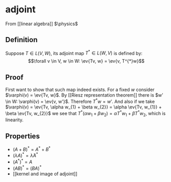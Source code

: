 # adjoint
From [[linear algebra]]
$\physics$
## Definition
Suppose $T \in L(V, W)$, its adjoint map $T^{*} \in L(W, V)$ is defined by:
$$\forall v \in V, w \in W: \ev{Tv, w} = \ev{v, T^{*}w}$$

## Proof
First want to show that such map indeed exists. For a fixed $w$ consider $\varphi(v) = \ev{Tv, w}$. By [[Riesz representation theorem]] there is $w' \in W: \varphi(v) = \ev{v, w'}$. Therefore $T^{*}w = w'$.
And also if we take $\varphi(v) = \ev{Tv, \alpha w_{1} + \beta w_{2}} = \alpha \ev{Tv, w_{1}} + \beta \ev{Tv, w_{2}}$ we see that $T^{*}(\alpha w_{1} + \beta w_{2}) = \alpha T^{*} w_{1} + \beta T^{*} w_{2}$, which is linearity.

## Properties
- $(A + B)^{*} = A^{*} + B^{*}$
- $(\lambda A)^{*} = \bar \lambda A^{*}$
- $(A^{*})^{*} = A$
- $(AB)^{*} = (BA)^{*}$
- [[kernel and image of adjoint]]
